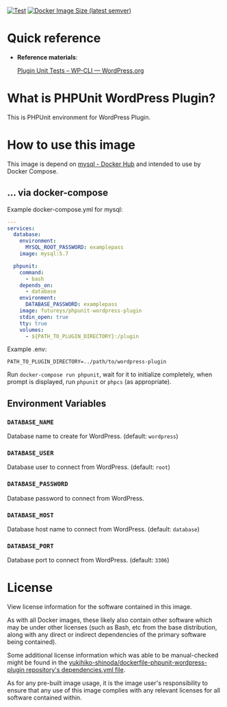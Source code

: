 <!-- markdownlint-disable first-line-h1 -->
[![Test](https://github.com/yukihiko-shinoda/dockerfile-phpunit-wordpress-plugin/actions/workflows/test.yml/badge.svg)](https://github.com/yukihiko-shinoda/phpunit-deploy-wordpress-plugin/actions/workflows/test.yml)
[![Docker Image Size (latest semver)](https://img.shields.io/docker/image-size/futureys/phpunit-wordpress-plugin)](https://hub.docker.com/r/futureys/phpunit-wordpress-plugin/dockerfile)

# Quick reference

- **Reference materials**:

  [Plugin Unit Tests – WP-CLI — WordPress.org](https://make.wordpress.org/cli/handbook/plugin-unit-tests/#running-tests-locally)

<!-- markdownlint-disable no-trailing-punctuation -->
# What is PHPUnit WordPress Plugin?
<!-- markdownlint-enable no-trailing-punctuation -->

This is PHPUnit environment for WordPress Plugin.

# How to use this image

This image is depend on [mysql - Docker Hub](https://hub.docker.com/_/mysql)
and intended to use by Docker Compose.

## ... via docker-compose

Example docker-compose.yml for mysql:

```yaml
---
services:
  database:
    environment:
      MYSQL_ROOT_PASSWORD: examplepass
    image: mysql:5.7

  phpunit:
    command:
      - bash
    depends_on:
      - database
    environment:
      DATABASE_PASSWORD: examplepass
    image: futureys/phpunit-wordpress-plugin
    stdin_open: true
    tty: true
    volumes:
      - ${PATH_TO_PLUGIN_DIRECTORY}:/plugin
```

Example .env:

```text
PATH_TO_PLUGIN_DIRECTORY=../path/to/wordpress-plugin
```

Run ```docker-compose run phpunit```, wait for it to initialize completely, when prompt is displayed, run ```phpunit``` or ```phpcs``` (as appropriate).

## Environment Variables

### ```DATABASE_NAME```

Database name to create for WordPress. (default: ```wordpress```)

### ```DATABASE_USER```

Database user to connect from WordPress. (default: ```root```)

### ```DATABASE_PASSWORD```

Database password to connect from WordPress.

### ```DATABASE_HOST```

Database host name to connect from WordPress. (default: ```database```)

### ```DATABASE_PORT```

Database port to connect from WordPress. (default: ```3306```)

# License

View license information for the software contained in this image.

As with all Docker images, these likely also contain other software which may be under other licenses (such as Bash, etc from the base distribution, along with any direct or indirect dependencies of the primary software being contained).

Some additional license information which was able to be manual-checked might be found in the [yukihiko-shinoda/dockerfile-phpunit-wordpress-plugin repository's dependencies.yml file](https://github.com/yukihiko-shinoda/dockerfile-phpunit-wordpress-plugin/tree/master/dependencies.yml).

As for any pre-built image usage, it is the image user's responsibility to ensure that any use of this image complies with any relevant licenses for all software contained within.
